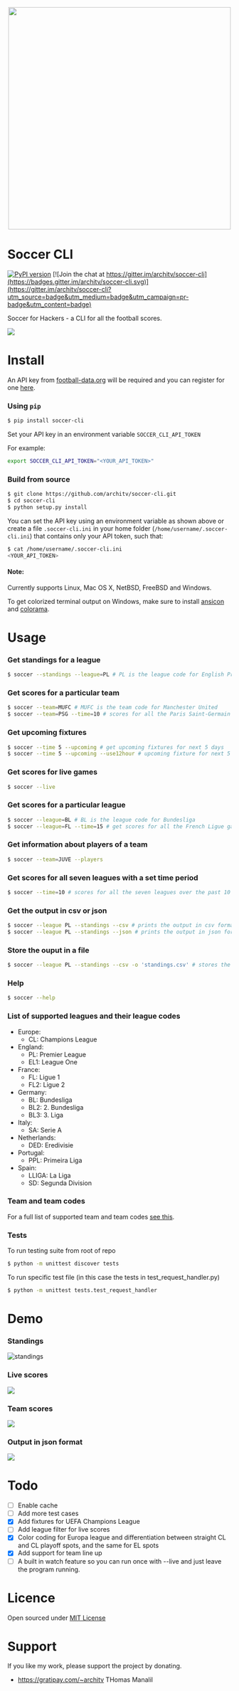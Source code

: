 <p align="center">
  <img src="http://i.imgur.com/F9zuexe.jpg" width="500px" />
</p>

Soccer CLI
=====

[![PyPI version](https://badge.fury.io/py/soccer-cli.svg)](http://badge.fury.io/py/soccer-cli) [![Join the chat at https://gitter.im/architv/soccer-cli](https://badges.gitter.im/architv/soccer-cli.svg)](https://gitter.im/architv/soccer-cli?utm_source=badge&utm_medium=badge&utm_campaign=pr-badge&utm_content=badge)

Soccer for Hackers - a CLI for all the football scores. 

![](http://i.imgur.com/9QbcUrj.gif)

Install
=====

An API key from [football-data.org](http://api.football-data.org/) will be required and you can register for one [here](http://api.football-data.org/client/register).

### Using `pip`

```bash
$ pip install soccer-cli
```

Set your API key in an environment variable `SOCCER_CLI_API_TOKEN`

For example:

```bash
export SOCCER_CLI_API_TOKEN="<YOUR_API_TOKEN>"
```

### Build from source

```bash
$ git clone https://github.com/architv/soccer-cli.git
$ cd soccer-cli
$ python setup.py install
```

You can set the API key using an environment variable as shown above or create a file `.soccer-cli.ini` in your home folder (`/home/username/.soccer-cli.ini`) that contains only your API token, such that:

```bash
$ cat /home/username/.soccer-cli.ini
<YOUR_API_TOKEN>
```

#### Note:
Currently supports Linux, Mac OS X, NetBSD, FreeBSD and Windows.

To get colorized terminal output on Windows, make sure to install [ansicon](https://github.com/adoxa/ansicon/releases/latest) and [colorama](https://pypi.python.org/pypi/colorama).

Usage
====

### Get standings for a league

```bash
$ soccer --standings --league=PL # PL is the league code for English Premier League
```

### Get scores for a particular team

```bash
$ soccer --team=MUFC # MUFC is the team code for Manchester United
$ soccer --team=PSG --time=10 # scores for all the Paris Saint-Germain games over the past 10 days
```

### Get upcoming fixtures

```bash
$ soccer --time 5 --upcoming # get upcoming fixtures for next 5 days
$ soccer --time 5 --upcoming --use12hour # upcoming fixture for next 5 days with timings in 12 hour format
```

### Get scores for live games

```bash
$ soccer --live
```

### Get scores for a particular league

```bash
$ soccer --league=BL # BL is the league code for Bundesliga
$ soccer --league=FL --time=15 # get scores for all the French Ligue games over the past 15 days
```

### Get information about players of a team

```bash
$ soccer --team=JUVE --players
```

### Get scores for all seven leagues with a set time period

```bash
$ soccer --time=10 # scores for all the seven leagues over the past 10 days
```

### Get the output in csv or json

```bash
$ soccer --league PL --standings --csv # prints the output in csv format
$ soccer --league PL --standings --json # prints the output in json format
```

### Store the ouput in a file

```bash
$ soccer --league PL --standings --csv -o 'standings.csv' # stores the ouput in scv format in `standings.csv`
```

### Help
```bash
$ soccer --help
```
### List of supported leagues and their league codes

- Europe:
  - CL: Champions League
- England:
  - PL: Premier League
  - EL1: League One
- France:
  - FL: Ligue 1
  - FL2: Ligue 2
- Germany:
  - BL: Bundesliga
  - BL2: 2. Bundesliga
  - BL3: 3. Liga
- Italy:
  - SA: Serie A 
- Netherlands:
  - DED: Eredivisie
- Portugal:
  - PPL: Primeira Liga
- Spain:
  - LLIGA: La Liga
  - SD: Segunda Division

### Team and team codes

For a full list of supported team and team codes [see this](soccer/teams.json).

### Tests

To run testing suite from root of repo

```bash
$ python -m unittest discover tests
```

To run specific test file (in this case the tests in test_request_handler.py)

```bash
$ python -m unittest tests.test_request_handler
```

Demo
====

### Standings
![standings](http://i.imgur.com/voyWLQE.gif)

### Live scores
![](http://i.imgur.com/EX9GMAM.gif)

### Team scores
![](http://i.imgur.com/QfvH8QL.png)

### Output in json format
![](http://i.imgur.com/jqGhLia.gif)

Todo
====
- [ ] Enable cache
- [ ] Add more test cases
- [x] Add fixtures for UEFA Champions League
- [ ] Add league filter for live scores
- [x] Color coding for Europa league and differentiation between straight CL and CL playoff spots, and the same for EL spots
- [x] Add support for team line up
- [ ] A built in watch feature so you can run once with --live and just leave the program running.

Licence
====
Open sourced under [MIT License](LICENSE)

Support
====
If you like my work, please support the project by donating.

- https://gratipay.com/~architv
THomas Manalil
